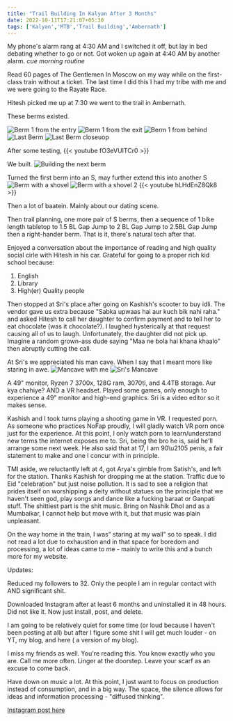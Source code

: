 ```yaml
---
title: "Trail Building In Kalyan After 3 Months"
date: 2022-10-11T17:21:07+05:30
tags: ['Kalyan','MTB','Trail Building','Ambernath']
---
```

My phone's alarm rang at 4:30 AM and I switched it off, but lay in bed debating whether to go or not. Got woken up again at 4:40 AM by another alarm. *cue morning routine*

Read 60 pages of The Gentlemen In Moscow on my way while on the first-class train without a ticket. The last time I did this I had my tribe with me and we were going to the Rayate Race.

Hitesh picked me up at 7:30 we went to the trail in Ambernath.

These berms existed.

![Berm 1 from the entry](/images/9oct2022/1.avif.png "Berm 1 from the entry")
![Berm 1 from the exit](/images/9oct2022/2.avif.png "Title")
![Berm 1 from behind](/images/9oct2022/5.avif.png "Title")
![Last Berm](/images/9oct2022/7.avif.png "Title")
![Last Berm closeuop](/images/9oct2022/6.avif.png "Title")

After some testing,
{{< youtube fO3eVUITCr0 >}}

We built.
![Building the next berm](/images/9oct2022/4.avif.png "Building the next berm")

Turned the first berm into an S, may further extend this into another S
![Berm with a shovel](/images/9oct2022/3.avif.png "Berm with a shovel")
![Berm with a shovel 2](/images/9oct2022/8.avif.png "Berm with a shovel 2")
{{< youtube hLHdEnZ8Qk8 >}}

Then a lot of baatein. Mainly about our dating scene.

Then trail planning, one more pair of S berms, then a sequence of 1 bike length tabletop to 1.5 BL Gap Jump to 2 BL Gap Jump to 2.5BL Gap Jump then a right-hander berm. That is it, there's natural tech after that.

Enjoyed a conversation about the importance of reading and high quality social cirle with Hitesh in his car. Grateful for going to a proper rich kid school because:

1. English
2. Library
3. High(er) Quality people

Then stopped at Sri's place after going on Kashish's scooter to buy idli. The vendor gave us extra because "Sabka upwaas hai aur kuch bik nahi raha." and asked Hitesh to call her daughter to confirm payment and to tell her to eat chocolate (was it chocolate?). I laughed hysterically at that request causing all of us to laugh. Unfortunately, the daughter did not pick up. Imagine a random grown-ass dude saying "Maa ne bola hai khana khaalo" then abruptly cutting the call.

At Sri's we appreciated his man cave. When I say that I meant more like staring in awe.
![Mancave with me](/images/9oct2022/9.avif.png "Mancave with me")
![Sri's Mancave](/images/9oct2022/10.avif.png "Sri's Mancave")

A 49" monitor, Ryzen 7 3700x, 128G ram, 3070ti, and 4.4TB storage. Aur kya chahiye? AND a VR headset. Played some games, only enough to experience a 49" monitor and high-end graphics. Sri is a video editor so it makes sense.

Kashish and I took turns playing a shooting game in VR. I requested porn. As someone who practices NoFap proudly, I will gladly watch VR porn once just for the experience. At this point, I only watch porn to learn/understand new terms the internet exposes me to. Sri, being the bro he is, said he'll arrange some next week. He also said that at 17, I am 90\u2105 penis, a fair statement to make and one I concur with in principle.

TMI aside, we reluctantly left at 4, got Arya's gimble from Satish's, and left for the station. Thanks Kashish for dropping me at the station. Traffic due to Eid "celebration" but just noise pollution. It is sad to see a religion that prides itself on worshipping a deity without statues on the principle that we haven't seen god, play songs and dance like a fucking baraat or Ganpati stuff. The shittiest part is the shit music. Bring on Nashik Dhol and as a Mumbaikar, I cannot help but move with it, but that music was plain unpleasant.

On the way home in the train,  I was" staring at my wall" so to speak. I did not read a lot due to exhaustion and in that space for boredom and processing, a lot of ideas came to me - mainly to write this and a bunch more for my website.

Updates:

Reduced my followers to 32. Only the people I am in regular contact with AND significant shit.

Downloaded Instagram after at least 6 months and uninstalled it in 48 hours. Did not like it. Now just install, post, and delete.

I am going to be relatively quiet for some time (or loud because I haven't been posting at all) but after I figure some shit I will get much louder - on YT, my blog, and here ( a version of my blog).

I miss my friends as well. You're reading this. You know exactly who you are. Call me more often. Linger at the doorstep. Leave your scarf as an excuse to come back.

Have down on music a lot. At this point, I just want to focus on production instead of consumption, and in a big way. The space, the silence allows for ideas and information processing - "diffused thinking".

[Instagram post here](https://www.instagram.com/p/CjnRTUINO1Y/)
